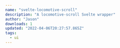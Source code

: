```yaml
---
name: "svelte-locomotive-scroll"
description: "A locomotive-scroll Svelte wrapper"
author: "Jason"
downloads: 1
updated: "2022-04-06T20:27:57.865Z"
tags: 
  - ui
---
```

